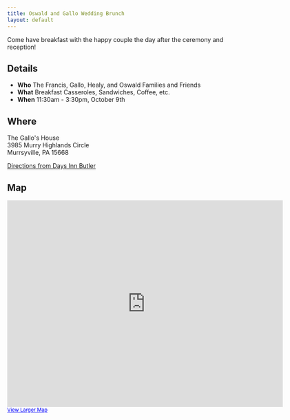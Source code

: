 ```yaml
---
title: Oswald and Gallo Wedding Brunch
layout: default
---
```


Come have breakfast with the happy couple the day after the ceremony and reception!

## Details

* **Who**     The Francis, Gallo, Healy, and Oswald Families and Friends
* **What**    Breakfast Casseroles, Sandwiches, Coffee, etc.
* **When**    11:30am - 3:30pm, October 9th

## Where

The Gallo's House  
3985 Murry Highlands Circle  
Murrsyville, PA 15668  

<p><a href="http://maps.google.com/maps?f=d&source=s_d&saddr=139+Pittsburgh+Road,+Butler,+PA+16001+%28Days+Inn+Butler%29&daddr=3985+Murry+Highlands+Circle,+Murrysville,+PA&hl=en&geocode=FV8tbwIdFI48-yGebeBrZFM8him5P2frqmIziDFzzffAgh3uHw%3BFdCkaAIdB8k_-ykZh4VbL8I0iDF-2ooXgFnyWw&mra=ls&sll=45.58329,-95.712891&sspn=28.34332,86.572266&ie=UTF8&ll=40.625419,-79.82254&spn=0.482583,1.352692&z=10&dirflg=d">Directions from Days Inn Butler</a></p>

## Map

<iframe width="640" height="480" frameborder="0" scrolling="no" marginheight="0" marginwidth="0" src="http://maps.google.com/maps?f=d&amp;source=s_d&amp;saddr=139+Pittsburgh+Road,+Butler,+PA+16001+(Days+Inn+Butler)&amp;daddr=3985+Murry+Highlands+Circle,+Murrysville,+PA&amp;hl=en&amp;geocode=FV8tbwIdFI48-yGebeBrZFM8him5P2frqmIziDFzzffAgh3uHw%3BFdCkaAIdB8k_-ykZh4VbL8I0iDF-2ooXgFnyWw&amp;mra=ls&amp;sll=45.58329,-95.712891&amp;sspn=28.34332,86.572266&amp;ie=UTF8&amp;ll=40.626461,-79.82254&amp;spn=0.500298,0.878906&amp;z=10&amp;output=embed"></iframe><br /><small><a href="http://maps.google.com/maps?f=d&amp;source=embed&amp;saddr=139+Pittsburgh+Road,+Butler,+PA+16001+(Days+Inn+Butler)&amp;daddr=3985+Murry+Highlands+Circle,+Murrysville,+PA&amp;hl=en&amp;geocode=FV8tbwIdFI48-yGebeBrZFM8him5P2frqmIziDFzzffAgh3uHw%3BFdCkaAIdB8k_-ykZh4VbL8I0iDF-2ooXgFnyWw&amp;mra=ls&amp;sll=45.58329,-95.712891&amp;sspn=28.34332,86.572266&amp;ie=UTF8&amp;ll=40.626461,-79.82254&amp;spn=0.500298,0.878906&amp;z=10" style="color:#0000FF;text-align:left">View Larger Map</a></small>
